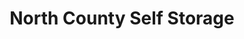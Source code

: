 ---
title: "North County Self Storage"
url: /escondido/north-county-self-storage/
shop: storage rental
---